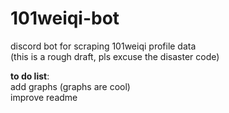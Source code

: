 # 101weiqi-bot
discord bot for scraping 101weiqi profile data\
(this is a rough draft, pls excuse the disaster code)


**to do list**: \
add graphs (graphs are cool)\
improve readme
